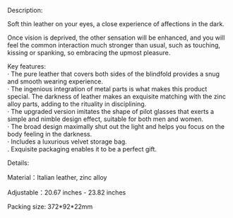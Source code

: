 Description:

Soft thin leather on your eyes, a close experience of affections in the dark.  

Once vision is deprived, the other sensation will be enhanced, and you will feel the common interaction much stronger than usual, such as touching, kissing or spanking, so embracing the upmost pleasure.

  
Key features:  
· The pure leather that covers both sides of the blindfold provides a snug and smooth wearing experience.  
· The ingenious integration of metal parts is what makes this product special. The darkness of leather makes an exquisite matching with the zinc alloy parts, adding to the rituality in disciplining.  
· The upgraded version imitates the shape of pilot glasses that exerts a simple and nimble design effect, suitable for both men and women.  
· The broad design maximally shut out the light and helps you focus on the body feeling in the darkness.  
· Includes a luxurious velvet storage bag.  
. Exquisite packaging enables it to be a perfect gift.

Details:

Material：Italian leather, zinc alloy  
  
Adjustable：20.67 inches - 23.82 inches

Packing size: 372\*92\*22mm